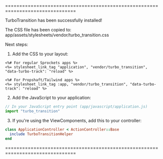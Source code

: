 ===============================================================================

TurboTransition has been successfully installed!

The CSS file has been copied to:
  app/assets/stylesheets/vendor/turbo_transition.css

Next steps:

1. Add the CSS to your layout:

```erb
<%# For regular Sprockets apps %>
<%= stylesheet_link_tag "application", "vendor/turbo_transition", "data-turbo-track": "reload" %>

<%# For Propshaft/Tailwind apps %>
<%= stylesheet_link_tag :app, "vendor/turbo_transition", "data-turbo-track": "reload" %>
```

2. Add the JavaScript to your application:

```javascript
// In your JavaScript entry point (app/javascript/application.js)
import "turbo_transition"
```

3. If you're using the ViewComponents, add this to your controller:

```ruby
class ApplicationController < ActionController::Base
  include TurboTransitionHelper
end
```

===============================================================================
